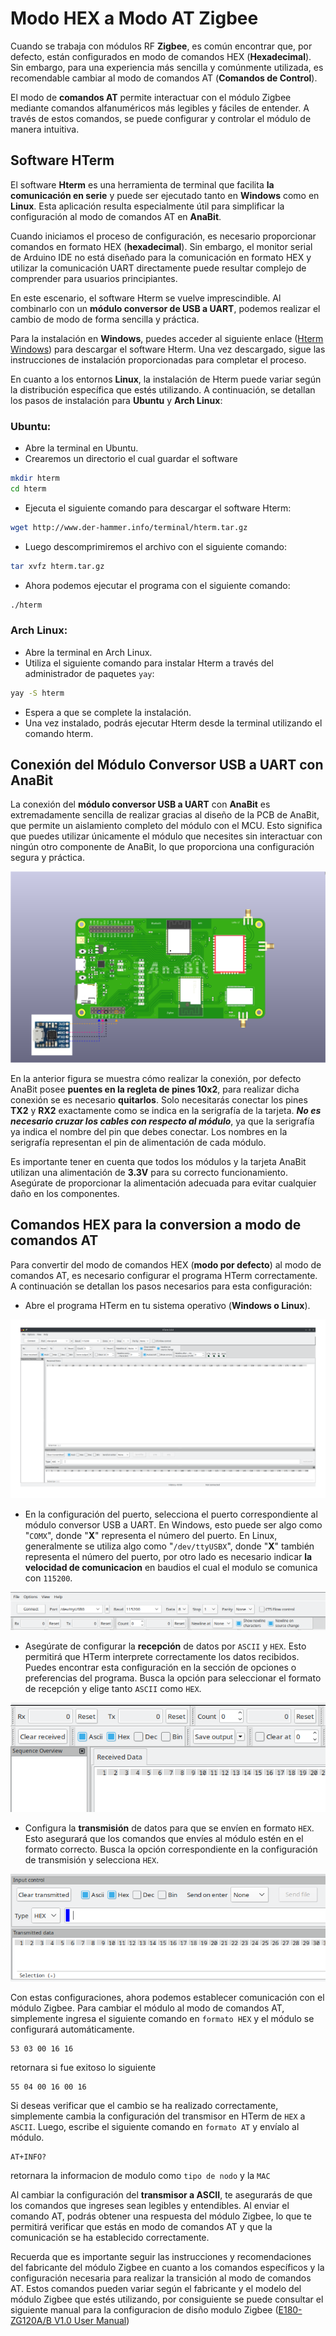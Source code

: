 # Modo HEX a Modo AT Zigbee

Cuando se trabaja con módulos RF **Zigbee**, es común encontrar que, por defecto, están configurados en modo de comandos HEX (**Hexadecimal**). Sin embargo, para una experiencia más sencilla y comúnmente utilizada, es recomendable cambiar al modo de comandos AT (**Comandos de Control**).

El modo de **comandos AT** permite interactuar con el módulo Zigbee mediante comandos alfanuméricos más legibles y fáciles de entender. A través de estos comandos, se puede configurar y controlar el módulo de manera intuitiva.

## **Software HTerm**

El software **Hterm** es una herramienta de terminal que facilita **la comunicación en serie** y puede ser ejecutado tanto en **Windows** como en **Linux**. Esta aplicación resulta especialmente útil para simplificar la configuración al modo de comandos AT en **AnaBit**.

Cuando iniciamos el proceso de configuración, es necesario proporcionar comandos en formato HEX (**hexadecimal**). Sin embargo, el monitor serial de Arduino IDE no está diseñado para la comunicación en formato HEX y utilizar la comunicación UART directamente puede resultar complejo de comprender para usuarios principiantes.

En este escenario, el software Hterm se vuelve imprescindible. Al combinarlo con un **módulo conversor de USB a UART**, podemos realizar el cambio de modo de forma sencilla y práctica.

Para la instalación en **Windows**, puedes acceder al siguiente enlace (<a href="https://www.der-hammer.info/pages/terminal.html" target="_blank" class="hljs-tag">Hterm Windows</a>) para descargar el software Hterm. Una vez descargado, sigue las instrucciones de instalación proporcionadas para completar el proceso.

En cuanto a los entornos **Linux**, la instalación de Hterm puede variar según la distribución específica que estés utilizando. A continuación, se detallan los pasos de instalación para **Ubuntu** y **Arch Linux**:

### **Ubuntu**:

* Abre la terminal en Ubuntu.
* Crearemos un directorio el cual guardar el software

~~~bash
mkdir hterm
cd hterm
~~~

* Ejecuta el siguiente comando para descargar el software Hterm:

~~~bash
wget http://www.der-hammer.info/terminal/hterm.tar.gz
~~~

* Luego descomprimiremos el archivo con el siguiente comando:

~~~bash
tar xvfz hterm.tar.gz
~~~

* Ahora podemos ejecutar el programa con el siguiente comando:

~~~bash
./hterm
~~~


### **Arch Linux**:

* Abre la terminal en Arch Linux.
* Utiliza el siguiente comando para instalar Hterm a través del administrador de paquetes `yay`:

~~~bash
yay -S hterm
~~~

* Espera a que se complete la instalación.
* Una vez instalado, podrás ejecutar Hterm desde la terminal utilizando el comando hterm.

## **Conexión del Módulo Conversor USB a UART con AnaBit**

La conexión del **módulo conversor USB a UART** con **AnaBit** es extremadamente sencilla de realizar gracias al diseño de la PCB de AnaBit, que permite un aislamiento completo del módulo con el MCU. Esto significa que puedes utilizar únicamente el módulo que necesites sin interactuar con ningún otro componente de AnaBit, lo que proporciona una configuración segura y práctica.

![](assets/Imagenes/AnaBit_Conversor_USB_UART.png)

En la anterior figura se muestra cómo realizar la conexión, por defecto AnaBit posee **puentes en la regleta de pines 10x2**, para realizar dicha conexión se es necesario **quitarlos**. Solo necesitarás conectar los pines **TX2** y **RX2** exactamente como se indica en la serigrafía de la tarjeta. ***No es necesario cruzar los cables con respecto al módulo***, ya que la serigrafía ya indica el nombre del pin que debes conectar. Los nombres en la serigrafía representan el pin de alimentación de cada módulo.

Es importante tener en cuenta que todos los módulos y la tarjeta AnaBit utilizan una alimentación de **3.3V** para su correcto funcionamiento. Asegúrate de proporcionar la alimentación adecuada para evitar cualquier daño en los componentes.

## **Comandos HEX para la conversion a modo de comandos AT**

Para convertir del modo de comandos HEX (**modo por defecto**) al modo de comandos AT, es necesario configurar el programa HTerm correctamente. A continuación se detallan los pasos necesarios para esta configuración:

* Abre el programa HTerm en tu sistema operativo (**Windows o Linux**).

![](assets/Imagenes/hterm_ventana.png)

* En la configuración del puerto, selecciona el puerto correspondiente al módulo conversor USB a UART. En Windows, esto puede ser algo como "`COMX`", donde "**X**" representa el número del puerto. En Linux, generalmente se utiliza algo como "`/dev/ttyUSBX`", donde "**X**" también representa el número del puerto, por otro lado es necesario indicar **la velocidad de comunicacion** en baudios el cual el modulo se comunica con `115200`.

![](assets/Imagenes/hterm_configuracion_puerto.png)

* Asegúrate de configurar la **recepción** de datos por `ASCII` y `HEX`. Esto permitirá que HTerm interprete correctamente los datos recibidos. Puedes encontrar esta configuración en la sección de opciones o preferencias del programa. Busca la opción para seleccionar el formato de recepción y elige tanto `ASCII` como `HEX`.

![](assets/Imagenes/hterm_rx.png)

* Configura la **transmisión** de datos para que se envíen en formato `HEX`. Esto asegurará que los comandos que envíes al módulo estén en el formato correcto. Busca la opción correspondiente en la configuración de transmisión y selecciona `HEX`.

![](assets/Imagenes/hterm_tx.png)

Con estas configuraciones, ahora podemos establecer comunicación con el módulo Zigbee. Para cambiar el módulo al modo de comandos AT, simplemente ingresa el siguiente comando en `formato HEX` y el módulo se configurará automáticamente.

~~~HEX
53 03 00 16 16
~~~

retornara si fue exitoso lo siguiente

~~~HEX
55 04 00 16 00 16
~~~

Si deseas verificar que el cambio se ha realizado correctamente, simplemente cambia la configuración del transmisor en HTerm de `HEX` a `ASCII`. Luego, escribe el siguiente comando en `formato AT` y envíalo al módulo.

~~~AT
AT+INFO?
~~~

retornara la informacion de modulo como `tipo de nodo` y la `MAC`

Al cambiar la configuración del **transmisor a ASCII**, te asegurarás de que los comandos que ingreses sean legibles y entendibles. Al enviar el comando AT, podrás obtener una respuesta del módulo Zigbee, lo que te permitirá verificar que estás en modo de comandos AT y que la comunicación se ha establecido correctamente.

Recuerda que es importante seguir las instrucciones y recomendaciones del fabricante del módulo Zigbee en cuanto a los comandos específicos y la configuración necesaria para realizar la transición al modo de comandos AT. Estos comandos pueden variar según el fabricante y el modelo del módulo Zigbee que estés utilizando, por consiguiente se puede consultar el siguiente manual para la configuracion de disño modulo Zigbee ([E180-ZG120A/B V1.0 User Manual](assets/Datasheet/E180-ZG120series_Software_Datasheet_EN_V1.4.pdf))